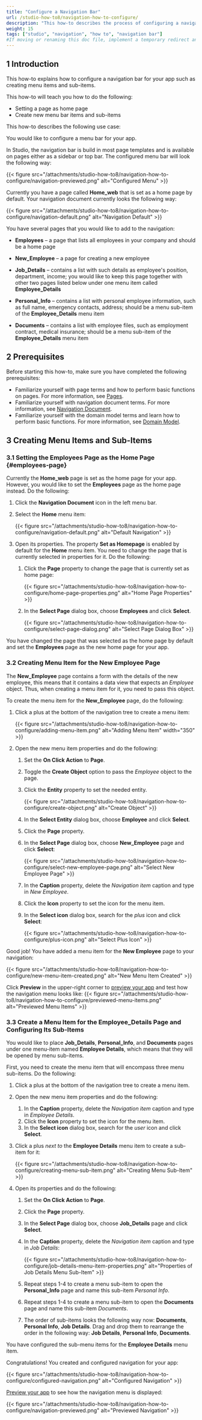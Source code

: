 ```yaml
---
title: "Configure a Navigation Bar"
url: /studio-how-to8/navigation-how-to-configure/
description: "This how-to describes the process of configuring a navigation bar in Mendix Studio."
weight: 15
tags: ["studio", "navigation", "how to", "navigation bar"]
#If moving or renaming this doc file, implement a temporary redirect and let the respective team know they should update the URL in the product. See Mapping to Products for more details.
---
```


## 1 Introduction

This how-to explains how to configure a navigation bar for your app such as creating menu items and sub-items. 

This how-to will teach you how to do the following:

* Setting a page as home page
* Create new menu bar items and sub-items

This how-to describes the following use case: 

You would like to configure a menu bar for your app. 

In Studio, the navigation bar is build in most page templates and is available on pages either as a sidebar or top bar. The configured menu bar will look the following way:

{{< figure src="/attachments/studio-how-to8/navigation-how-to-configure/navigation-previewed.png" alt="Configured Menu" >}}

Currently you have a page called **Home_web** that is set as a home page by default. Your navigation document currently looks the following way:

{{< figure src="/attachments/studio-how-to8/navigation-how-to-configure/navigation-default.png" alt="Navigation Default" >}}

You have several pages that you would like to add to the navigation:

* **Employees** – a page that lists all employees in your company and should be a home page

* **New_Employee** – a page for creating a new employee 

* **Job_Details** – contains a list with such details as employee's position, department, income; you would like to keep this page together with other two pages listed below under one menu item called  **Employee_Details** 

* **Personal_Info** – contains a list with personal employee information, such as full name, emergency contacts, address; should be a menu sub-item of the **Employee_Details** menu item

* **Documents** – contains a list with employee files, such as employment contract, medical insurance; should be a menu sub-item of the **Employee_Details** menu item

## 2 Prerequisites

Before starting this how-to, make sure you have completed the following prerequisites:

* Familiarize yourself with page terms and how to perform basic functions on pages. For more information, see [Pages](/studio8/page-editor/). 
* Familiarize yourself with navigation document terms. For more information, see [Navigation Document](/studio8/navigation/). 
* Familiarize yourself with the domain model terms and learn how to perform basic functions. For more information, see [Domain Model](/studio8/domain-models/).

## 3 Creating Menu Items and Sub-Items

### 3.1 Setting the Employees Page as the Home Page {#employees-page}

Currently the **Home_web** page is set as the home page for your app. However, you would like to set the **Employees** page as the home page instead. Do the following:

1. Click the **Navigation Document** icon in the left menu bar. 

2. Select the **Home** menu item:

    {{< figure src="/attachments/studio-how-to8/navigation-how-to-configure/navigation-default.png" alt="Default Navigation" >}} 
    
3. Open its properties. The property **Set as Homepage** is enabled by default for the **Home** menu item. You need to change the page that is currently selected in properties for it. Do the following:

    1.  Click the **Page** property to change the page that is currently set as home page:

        {{< figure src="/attachments/studio-how-to8/navigation-how-to-configure/home-page-properties.png" alt="Home Page Properties" >}}

    3. In the **Select Page** dialog box, choose **Employees** and click **Select**. 

        {{< figure src="/attachments/studio-how-to8/navigation-how-to-configure/select-page-dialog.png" alt="Select Page Dialog Box" >}}

You have changed the page that was selected as the home page by default and set the **Employees** page as the new home page for your app.

### 3.2 Creating Menu Item for the New Employee Page

The **New_Employee** page contains a form with the details of the new employee, this means that it contains a data view that expects an *Employee* object. Thus, when creating a menu item for it, you need to pass this object.

To create the menu item for the **New_Employee** page, do the following:

1. Click a plus at the bottom of the navigation tree to create a menu item:

    {{< figure src="/attachments/studio-how-to8/navigation-how-to-configure/adding-menu-item.png" alt="Adding Menu Item"   width="350"  >}}

2. Open the new menu item properties and do the following:

    1.  Set the **On Click Action** to **Page**.
        
    2. Toggle the **Create Object** option to pass the *Employee* object to the page.

    3. Click the **Entity** property to set the needed entity.

        {{< figure src="/attachments/studio-how-to8/navigation-how-to-configure/create-object.png" alt="Create Object" >}}

    4. In the **Select Entity** dialog box, choose **Employee** and click **Select**.

    5. Click the **Page** property.

    6. In the **Select Page** dialog box, choose **New_Employee** page and click **Select**:

         {{< figure src="/attachments/studio-how-to8/navigation-how-to-configure/select-new-employee-page.png" alt="Select New Employee Page" >}}
    
    7. In the **Caption** property, delete the *Navigation item* caption and type in *New Employee*. 
    
    8. Click the **Icon** property to set the icon for the menu item.
    
    9. In the **Select icon** dialog box, search for the *plus* icon and click **Select**:
    
         {{< figure src="/attachments/studio-how-to8/navigation-how-to-configure/plus-icon.png" alt="Select Plus Icon" >}}

Good job! You have added a menu item for the **New Employee** page to your navigation:

{{< figure src="/attachments/studio-how-to8/navigation-how-to-configure/new-menu-item-created.png" alt="New Menu Item Created" >}}

Click **Preview** in the upper-right corner to [preview your app](/studio8/publishing-app/) and test how the navigation menu looks like:
{{< figure src="/attachments/studio-how-to8/navigation-how-to-configure/previewed-menu-items.png" alt="Previewed Menu Items" >}}

### 3.3 Create a Menu Item for the Employee_Details Page and Configuring Its Sub-Items

You would like to place **Job_Details**, **Personal_Info**, and **Documents** pages under one menu-item named **Employee Details**, which means that they will be opened by menu sub-items. 

First, you need to create the menu item that will encompass three menu sub-items. Do the following:

1. Click a plus at the bottom of the navigation tree to create a menu item.

2. Open the new menu item properties and do the following:

    1. In the **Caption** property, delete the *Navigation item* caption and type in *Employee Details*. 
    2. Click the **Icon** property to set the icon for the menu item.
    3. In the **Select icon** dialog box, search for the *user* icon and click **Select**.

3. Click a plus *next to* the **Employee Details** menu item to create a sub-item for it:

    {{< figure src="/attachments/studio-how-to8/navigation-how-to-configure/creating-menu-sub-item.png" alt="Creating Menu Sub-Item" >}}

4. Open its properties and do the following:

    1. Set the **On Click Action** to **Page**.
    
    2. Click the **Page** property.
    
    3. In the **Select Page** dialog box, choose **Job_Details** page and click **Select**.
    
    4. In the **Caption** property, delete the *Navigation item* caption and type in *Job Details*:
    
        {{< figure src="/attachments/studio-how-to8/navigation-how-to-configure/job-details-menu-item-properties.png" alt="Properties of Job Details Menu Sub-Item" >}}
    
    5. Repeat steps 1-4 to create a menu sub-item to open the **Personal_Info** page and name this sub-item *Personal Info*.  
    
    6. Repeat steps 1-4 to create a menu sub-item to open the **Documents** page and name this sub-item *Documents*. 
    
    7. The order of sub-items looks the following way now: **Documents**, **Personal Info**, **Job Details**. Drag and drop them to rearrange the order in the following way: **Job Details**, **Personal Info**, **Documents**.  

You have configured the sub-menu items for the **Employee Details** menu item.

Congratulations! You created and configured navigation for your app:

{{< figure src="/attachments/studio-how-to8/navigation-how-to-configure/configured-navigation.png" alt="Configured Navigation" >}}

[Preview your app](/studio8/publishing-app/) to see how the navigation menu is displayed:

{{< figure src="/attachments/studio-how-to8/navigation-how-to-configure/navigation-previewed.png" alt="Previewed Navigation" >}}

